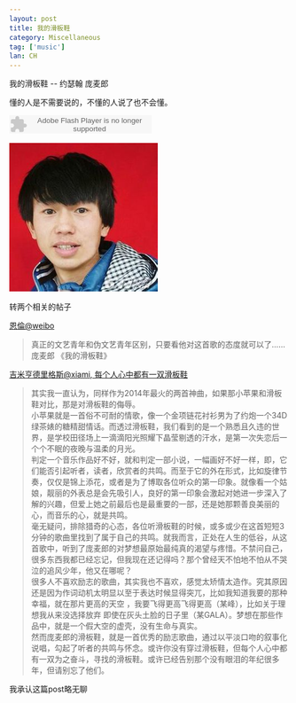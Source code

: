 ```yaml
---
layout: post
title: 我的滑板鞋
category: Miscellaneous
tag: ['music']
lan: CH
---
```


我的滑板鞋 -- 约瑟翰 庞麦郎

懂的人是不需要说的，不懂的人说了也不会懂。

<embed src="http://www.xiami.com/widget/8608726_1773110382/singlePlayer.swf" type="application/x-shockwave-flash" width="257" height="33" wmode="transparent"></embed>

<img src='/images/skateboard/pangmailang.jpg' alt='约瑟翰 庞麦郎' style="margin:0;padding:0;" />

<!--preview-->

转两个相关的帖子

[恩倫@weibo](http://www.weibo.com/enrun#_rnd1414573575524)

<blockquote>
真正的文艺青年和伪文艺青年区别，只要看他对这首歌的态度就可以了…… 庞麦郎 《我的滑板鞋》
</blockquote>

[吉米亨德里格斯@xiami, 每个人心中都有一双滑板鞋](http://www.xiami.com/comment/41593)

<blockquote>
其实我一直认为，同样作为2014年最火的两首神曲，如果那小苹果和滑板鞋对比，那是对滑板鞋的侮辱。<br/>
小苹果就是一首俗不可耐的情歌，像一个金项链花衬衫男为了约炮一个34D绿茶婊的糖精甜情话。而透过滑板鞋，我们看到的是一个熟悉且久违的世界，是学校田径场上一滴滴阳光照耀下晶莹剔透的汗水，是第一次失恋后一个个不眠的夜晚与温柔的月光。<br/>
判定一个音乐作品好不好，就和判定一部小说，一幅画好不好一样，即，它们能否引起听者，读者，欣赏者的共鸣。而至于它的外在形式，比如旋律节奏，仅仅是锦上添花，或者是为了博取各位听众的第一印象。就像看一个姑娘，靓丽的外表总是会先吸引人，良好的第一印象会激起对她进一步深入了解的兴趣，但爱上她之前最后也是最重要的一部，还是她那颗善良美丽的心，而音乐的心，就是共鸣。<br/>
毫无疑问，排除猎奇的心态，各位听滑板鞋的时候，或多或少在这首短短3分钟的歌曲里找到了属于自己的共鸣。就我而言，正处在人生的低谷，从这首歌中，听到了庞麦郎的对梦想最原始最纯真的渴望与疼惜。不禁问自己，很多东西我都已经忘记，但我现在还记得吗？那个曾经天不怕地不怕从不哭泣的追风少年，他又在哪呢？<br/>
很多人不喜欢励志的歌曲，其实我也不喜欢，感觉太矫情太造作。究其原因还是因为作词动机太明显以至于表达时候显得突兀，比如我知道我要的那种幸福，就在那片更高的天空 ，我要飞得更高飞得更高（某峰），比如关于理想我从来没选择放弃 即使在灰头土脸的日子里（某GALA）。梦想在那些作品中，就是一个假大空的虚壳，没有生命与真实。<br/>
然而庞麦郎的滑板鞋，就是一首优秀的励志歌曲，通过以平淡口吻的叙事化说唱，勾起了听者的共鸣与怀念。或许你没有穿过滑板鞋，但每个人心中都有一双为之奋斗，寻找的滑板鞋。或许已经告别那个没有眼泪的年纪很多年，但请别忘了他们。<br/>
</blockquote>

我承认这篇post略无聊

